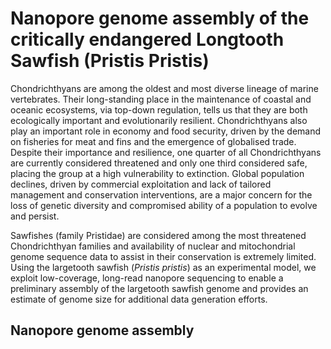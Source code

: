 # Nanopore genome assembly of the critically endangered Longtooth Sawfish (Pristis Pristis)

Chondrichthyans are among the oldest and most diverse lineage of marine vertebrates. Their long-standing place in the maintenance of coastal and oceanic ecosystems, via top-down regulation, tells us that they are both ecologically important and evolutionarily resilient. Chondrichthyans also play an important role in economy and food security, driven by the demand on fisheries for meat and fins and the emergence of globalised trade. Despite their importance and resilience, one quarter of all Chondrichthyans are currently considered threatened and only one third considered safe, placing the group at a high vulnerability to extinction. Global population declines, driven by commercial exploitation and lack of tailored management and conservation interventions, are a major concern for the loss of genetic diversity and compromised ability of a population to evolve and persist.

Sawfishes (family Pristidae) are considered among the most threatened Chondrichthyan families and availability of nuclear and mitochondrial genome sequence data to assist in their conservation is extremely limited. Using the largetooth sawfish (*Pristis pristis*) as an experimental model, we exploit low-coverage, long-read nanopore sequencing to enable a preliminary assembly of the largetooth sawfish genome and provides an estimate of genome size for additional data generation efforts. 

## Nanopore genome assembly


